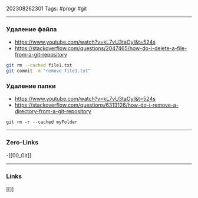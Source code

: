 202308262301
Tags: #progr #git

---
### Удаление файла 
- https://www.youtube.com/watch?v=kL7vU3taOyI&t=524s
- https://stackoverflow.com/questions/2047465/how-do-i-delete-a-file-from-a-git-repository
```bash
git rm --cached file1.txt
git commit -m "remove file1.txt"
```

### Удаление папки 
- https://www.youtube.com/watch?v=kL7vU3taOyI&t=524s
- https://stackoverflow.com/questions/6313126/how-do-i-remove-a-directory-from-a-git-repository
```
git rm -r --cached myFolder
```

---
### Zero-Links
-[[00_Git]]

---
### Links
[[]]